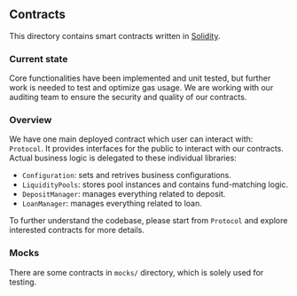 ## Contracts

This directory contains smart contracts written in [Solidity](https://solidity.readthedocs.io/en/latest/).

### Current state

Core functionalities have been implemented and unit tested, but further work is needed to test and optimize gas usage. We are working with our auditing team to ensure the security and quality of our contracts.

### Overview

We have one main deployed contract which user can interact with: `Protocol`. It provides interfaces for the public to interact with our contracts. Actual business logic is delegated to these individual libraries:

- `Configuration`: sets and retrives business configurations.
- `LiquidityPools`: stores pool instances and contains fund-matching logic.
- `DepositManager`: manages everything related to deposit.
- `LoanManager`: manages everything related to loan.

To further understand the codebase, please start from `Protocol` and explore interested contracts for more details.

### Mocks

There are some contracts in `mocks/` directory, which is solely used for testing.
